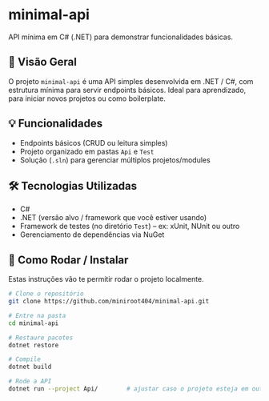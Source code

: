 # minimal-api

API mínima em C# (.NET) para demonstrar funcionalidades básicas.  

## 🧐 Visão Geral

O projeto `minimal-api` é uma API simples desenvolvida em .NET / C#, com estrutura mínima para servir endpoints básicos. Ideal para aprendizado, para iniciar novos projetos ou como boilerplate.

## 💡 Funcionalidades

- Endpoints básicos (CRUD ou leitura simples)  
- Projeto organizado em pastas `Api` e `Test`  
- Solução (`.sln`) para gerenciar múltiplos projetos/modules  

## 🛠 Tecnologias Utilizadas

- C#  
- .NET (versão alvo / framework que você estiver usando)  
- Framework de testes (no diretório `Test`) – ex: xUnit, NUnit ou outro  
- Gerenciamento de dependências via NuGet  

## 🚀 Como Rodar / Instalar

Estas instruções vão te permitir rodar o projeto localmente.

```bash
# Clone o repositório
git clone https://github.com/miniroot404/minimal-api.git

# Entre na pasta
cd minimal-api

# Restaure pacotes
dotnet restore

# Compile
dotnet build

# Rode a API
dotnet run --project Api/        # ajustar caso o projeto esteja em outra pasta
